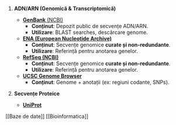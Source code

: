 1.  **ADN/ARN (Genomică & Transcriptomică)**
    - [**GenBank** (NCBI)](https://www.ncbi.nlm.nih.gov/genbank/)
	     -  **Conținut**: Depozit public de secvențe ADN/ARN.
	     -  **Utilizare**: BLAST searches, descărcare genome.
	- [**ENA (European Nucleotide Archive)**](https://www.ebi.ac.uk/ena/browser/home)
		-  **Conținut**: Secvențe genomice **curate și non-redundante**.
		-  **Utilizare**: Referință pentru anotarea genelor.
	- [**RefSeq (NCBI)**](https://www.ncbi.nlm.nih.gov/refseq/)
		- **Conținut**: Secvențe genomice **curate și non-redundante**.
		- **Utilizare**: Referință pentru anotarea genelor.
	- [**UCSC Genome Browser**](https://genome.ucsc.edu)
		 - **Conținut**: Genome + anotații (ex: regiuni codante, SNPs).
	
2.  **Secvențe Proteice**
	   - [**UniProt**](https://www.uniprot.org/)
	   
















[[Baze de date]]
[[Bioinformatica]]